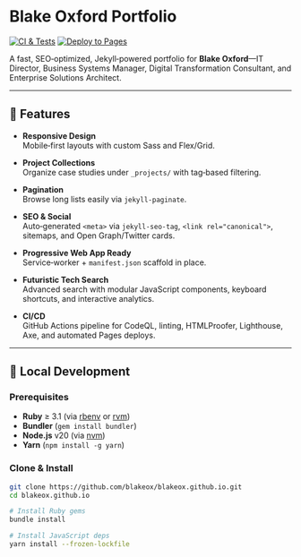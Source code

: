 # Blake Oxford Portfolio

[![CI & Tests](https://github.com/blakeox/blakeox.github.io/actions/workflows/ci.yml/badge.svg)](https://github.com/blakeox/blakeox.github.io/actions/workflows/ci.yml)
[![Deploy to Pages](https://github.com/blakeox/blakeox.github.io/actions/workflows/pages-deploy.yml/badge.svg)](https://github.com/blakeox/blakeox.github.io/actions/workflows/pages-deploy.yml)

A fast, SEO‑optimized, Jekyll‑powered portfolio for **Blake Oxford**—IT Director, Business Systems Manager, Digital Transformation Consultant, and Enterprise Solutions Architect.

---

## 🚀 Features

- **Responsive Design**  
  Mobile‑first layouts with custom Sass and Flex/Grid.

- **Project Collections**  
  Organize case studies under `_projects/` with tag‑based filtering.

- **Pagination**  
  Browse long lists easily via `jekyll-paginate`.

- **SEO & Social**  
  Auto‑generated `<meta>` via `jekyll-seo-tag`, `<link rel="canonical">`, sitemaps, and Open Graph/Twitter cards.

- **Progressive Web App Ready**  
  Service‑worker + `manifest.json` scaffold in place.

- **Futuristic Tech Search**  
  Advanced search with modular JavaScript components, keyboard shortcuts, and interactive analytics.

- **CI/CD**  
  GitHub Actions pipeline for CodeQL, linting, HTMLProofer, Lighthouse, Axe, and automated Pages deploys.

---

## 🔧 Local Development

### Prerequisites

- **Ruby** ≥ 3.1 (via [rbenv](https://github.com/rbenv/rbenv) or [rvm](https://rvm.io/))  
- **Bundler** (`gem install bundler`)  
- **Node.js** v20 (via [nvm](https://github.com/nvm-sh/nvm))  
- **Yarn** (`npm install -g yarn`)  

### Clone & Install

```bash
git clone https://github.com/blakeox/blakeox.github.io.git
cd blakeox.github.io

# Install Ruby gems
bundle install

# Install JavaScript deps
yarn install --frozen-lockfile